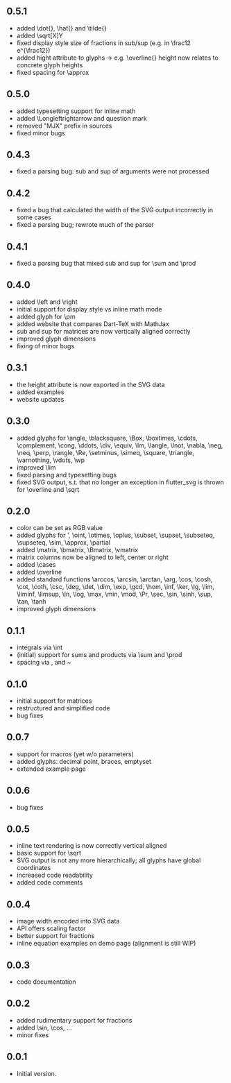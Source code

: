 
## 0.5.1

- added \dot{}, \hat{} and \tilde{}
- added \sqrt[X]Y
- fixed display style size of fractions in sub/sup (e.g. in \frac12 e^{\frac12})
- added hight attribute to glyphs -> e.g. \overline{} height now relates to concrete glyph heights
- fixed spacing for \approx

## 0.5.0

- added typesetting support for inline math
- added \Longleftrightarrow and question mark
- removed "MJX" prefix in sources
- fixed minor bugs

## 0.4.3

- fixed a parsing bug: sub and sup of arguments were not processed

## 0.4.2

- fixed a bug that calculated the width of the SVG output incorrectly in some cases
- fixed a parsing bug; rewrote much of the parser

## 0.4.1

- fixed a parsing bug that mixed sub and sup for \sum and \prod

## 0.4.0

- added \left and \right
- initial support for display style vs inline math mode
- added glyph for \pm
- added website that compares Dart-TeX with MathJax
- sub and sup for matrices are now vertically aligned correctly
- improved glyph dimensions
- fixing of minor bugs

## 0.3.1

- the height attribute is now exported in the SVG data
- added examples
- website updates

## 0.3.0

- added glyphs for \angle, \blacksquare, \Box, \boxtimes, \cdots, \complement, \cong, \ddots, \div, \equiv, \Im, \langle, \lnot, \nabla, \neg, \neq, \perp, \rangle, \Re, \setminus, \simeq, \square, \triangle, \varnothing, \vdots, \wp
- improved \lim
- fixed parsing and typesetting bugs
- fixed SVG output, s.t. that no longer an exception in flutter_svg is thrown for \overline and \sqrt

## 0.2.0

- color can be set as RGB value
- added glyphs for ', \oint, \otimes, \oplus, \subset, \supset, \subseteq, \supseteq, \sim, \approx, \partial
- added \matrix, \bmatrix, \Bmatrix, \vmatrix
- matrix columns now be aligned to left, center or right
- added \cases
- added \overline
- added standard functions \arccos, \arcsin, \arctan, \arg, \cos, \cosh, \cot, \coth, \csc, \deg, \det, \dim, \exp, \gcd, \hom, \inf, \ker, \lg, \lim, \liminf, \limsup, \ln, \log, \max, \min, \mod, \Pr, \sec, \sin, \sinh, \sup, \tan, \tanh
- improved glyph dimensions

## 0.1.1

- integrals via \int
- (initial) support for sums and products via \sum and \prod
- spacing via \, and ~

## 0.1.0

- initial support for matrices
- restructured and simplified code
- bug fixes

## 0.0.7

- support for macros (yet w/o parameters)
- added glyphs: decimal point, braces, emptyset
- extended example page

## 0.0.6

- bug fixes

## 0.0.5

- inline text rendering is now correctly vertical aligned
- basic support for \sqrt
- SVG output is not any more hierarchically; all glyphs have global coordinates
- increased code readability
- added code comments

## 0.0.4

- image width encoded into SVG data
- API offers scaling factor
- better support for fractions
- inline equation examples on demo page (alignment is still WIP)

## 0.0.3

- code documentation

## 0.0.2

- added rudimentary support for fractions
- added \sin, \cos, ...
- minor fixes

## 0.0.1

- Initial version.
